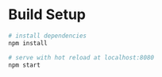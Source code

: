 # Build Setup

``` bash
# install dependencies
npm install

# serve with hot reload at localhost:8080
npm start
```